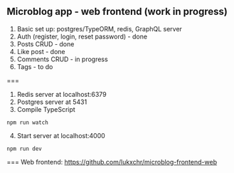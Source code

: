 ## Microblog app - web frontend (work in progress)

1. Basic set up: postgres/TypeORM, redis, GraphQL server
2. Auth (register, login, reset password) - done
3. Posts CRUD - done
4. Like post - done
5. Comments CRUD - in progress
6. Tags - to do

===

1. Redis server at localhost:6379
2. Postgres server at 5431
3. Compile TypeScript

```
npm run watch
```

4. Start server at localhost:4000

```
npm run dev
```

===
Web frontend: https://github.com/lukxchr/microblog-frontend-web
